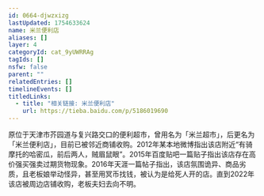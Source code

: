 ```yaml
---
id: 0664-djwzxizg
lastUpdated: 1754633624
name: 米兰便利店
aliases: []
layer: 4
categoryId: cat_9yUWRRAg
tagIds: []
nsfw: false
parent: ""
relatedEntries: []
timelineEvents: []
titledLinks:
  - title: "相关链接: 米兰便利店"
    url: https://tieba.baidu.com/p/5186019690
---
```


原位于天津市芥园道与复兴路交口的便利超市，曾用名为「米兰超市」，后更名为「米兰便利店」，目前已被邻近商铺收购。2012年某本地微博指出该店附近“有骑摩托的哈密瓜，前后两人，贼眉鼠眼”。2015年百度贴吧一篇贴子指出该店存在高价强买强卖过期货物现象。2016年天涯一篇帖子指出，该店氛围诡异、商品劣质，且老板娘举动怪异，甚至用冥币找钱，被认为是给死人开的店。直到2022年该店被周边店铺收购，老板夫妇去向不明。